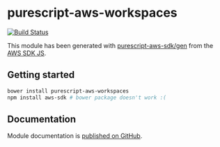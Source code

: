 # purescript-aws-workspaces

[![Build Status](https://app.wercker.com/status/5909b9e96d1080804b17a28f72f87b6b/s/master)](https://app.wercker.com/project/byKey/5909b9e96d1080804b17a28f72f87b6b)

This module has been generated with [purescript-aws-sdk/gen](https://github.com/purescript-aws-sdk/gen) from the [AWS SDK JS](https://github.com/aws/aws-sdk-js).

## Getting started

```sh
bower install purescript-aws-workspaces
npm install aws-sdk # bower package doesn't work :(
```

## Documentation

Module documentation is [published on GitHub](https://github.com/purescript-aws-sdk/purescript-aws-workspaces/tree/master/docs).
